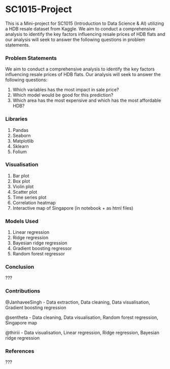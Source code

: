 # SC1015-Project
This is a Mini-project for SC1015 (Introduction to Data Science & AI) utilizing a HDB resale dataset from Kaggle. We aim to conduct a comprehensive analysis to identify the key factors influencing resale prices of HDB flats and our analysis will seek to answer the following questions in problem statements.

### Problem Statements
We aim to conduct a comprehensive analysis to identify the key factors influencing resale prices of HDB flats. Our analysis will seek to answer the following questions:
1) Which variables has the most impact in sale price?
2) Which model would be good for this prediction?
3) Which area has the most expensive and which has the most affordable HDB?

### Libraries
1) Pandas
2) Seaborn
3) Matplotlib
4) Sklearn
5) Folium

### Visualisation
1) Bar plot
2) Box plot
3) Violin plot
4) Scatter plot
5) Time series plot
6) Correlation heatmap
7) Interactive map of Singapore (in notebook + as html files)

### Models Used
1) Linear regression
2) Ridge regression
3) Bayesian ridge regression
4) Gradient boosting regressor
5) Random forest regressor

### Conclusion
???

### Contributions
@JanhaveeSingh - Data extraction, Data cleaning, Data visualisation, Gradient boosting regression 

@sentheta - Data cleaning, Data visualisation, Random forest regression, Singapore map

@thiriii - Data visualisation, Linear regression, Ridge regression, Bayesian ridge regression

### References
???
